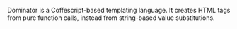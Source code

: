 Dominator is a Coffescript-based templating language. It creates HTML tags from pure function calls, instead from string-based value substitutions.
